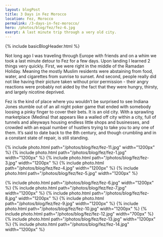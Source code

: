 ```yaml
---
layout: blogPost
title: 3 Days in Fez Morocco
location: Fez, Morocco
permalink: /3-days-in-fez-morocco/
hero: /photos/blog/fez/fez-6.jpg
exerpt: A last minute trip through a very old city.
---
```


{% include basicBlogHeader.html %}

<p>Not long ago I was traveling through Europe with friends and on a whim we took a last minute detour to Fez for a few days. Upon landing I learned 2 things very quickly. First, we were right in the middle of the Ramadan Holiday. Meaning the mostly Muslim residents were abstaining from food, water, and cigarettes from sunrise to sunset. And second, people really did not like having their picture taken without prior permission - their angry reactions were probably not aided by the fact that they were hungry, thirsty, and largely nicotine deprived.</p>

<p>Fez is the kind of place where you wouldn’t be surprised to see Indiana Jones stumble out of an all night poker game that ended with somebody loosing a pinky finger to cover their bets. It is an old city. With a sprawling marketplace (Medina) that appears like a walled off city within a city, full of tunnels and alleyways housing endless little shops and businesses, and crowded with an equal number of hustlers trying to take you to any one of them. It’s said to date back to the 8th century, and though crumbling and in a constant state of repair, is still standing.</p>

{% include photo.html path="/photos/blog/fez/fez-11.jpg" width="1200px" %}
{% include photo.html path="/photos/blog/fez/fez-1.jpg" width="1200px" %}
{% include photo.html path="/photos/blog/fez/fez-3.jpg" width="1200px" %}
{% include photo.html path="/photos/blog/fez/fez-4.jpg" width="1200px" %}
{% include photo.html path="/photos/blog/fez/fez-5.jpg" width="1200px" %}
<!-- {% include photo.html path="/photos/blog/fez/fez-2.jpg" width="700px" %} -->
{% include photo.html path="/photos/blog/fez/fez-6.jpg" width="1200px" %}
{% include photo.html path="/photos/blog/fez/fez-7.jpg" width="1200px" %}
{% include photo.html path="/photos/blog/fez/fez-8.jpg" width="1200px" %}
{% include photo.html path="/photos/blog/fez/fez-9.jpg" width="1200px" %}
{% include photo.html path="/photos/blog/fez/fez-10.jpg" width="1200px" %}
{% include photo.html path="/photos/blog/fez/fez-12.jpg" width="700px" %}
{% include photo.html path="/photos/blog/fez/fez-13.jpg" width="1200px" %}
{% include photo.html path="/photos/blog/fez/fez-14.jpg" width="1200px" %}
